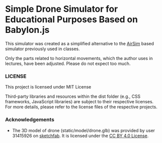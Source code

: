 # Simple Drone Simulator for Educational Purposes Based on Babylon.js
This simulator was created as a simplified alternative to the [AirSim](https://github.com/microsoft/AirSim/) based simulator previously used in classes.

Only the parts related to horizontal movements, which the author uses in lectures, have been adjusted. Please do not expect too much.

### LICENSE

This project is licensed under MIT License

Third-party libraries and resources within the dist folder (e.g., CSS frameworks, JavaScript libraries) are subject to their respective licenses. For more details, please refer to the license files of the respective projects.

### Acknowledgements
* The 3D model of drone (static/model/drone.glb) was provided by user 31415926 on [sketchfab](https://sketchfab.com/models/055841df0fb24cd4abde06a91f7d360a). It is licensed under the [CC BY 4.0 License](https://creativecommons.org/licenses/by/4.0/).

